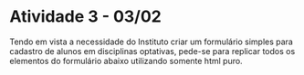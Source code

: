 <h1> Atividade 3 - 03/02</h1>
<p> Tendo em vista a necessidade do Instituto criar um formulário simples para cadastro de
alunos em disciplinas optativas, pede-se para replicar todos os elementos do formulário
abaixo utilizando somente html puro.</p>
